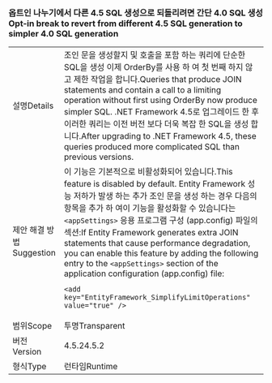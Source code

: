 ### <a name="opt-in-break-to-revert-from-different-45-sql-generation-to-simpler-40-sql-generation"></a><span data-ttu-id="1d58c-101">옵트인 나누기에서 다른 4.5 SQL 생성으로 되돌리려면 간단 4.0 SQL 생성</span><span class="sxs-lookup"><span data-stu-id="1d58c-101">Opt-in break to revert from different 4.5 SQL generation to simpler 4.0 SQL generation</span></span>

|   |   |
|---|---|
|<span data-ttu-id="1d58c-102">설명</span><span class="sxs-lookup"><span data-stu-id="1d58c-102">Details</span></span>|<span data-ttu-id="1d58c-103">조인 문을 생성할지 및 호출을 포함 하는 쿼리에 단순한 SQL을 생성 이제 OrderBy를 사용 하 여 첫 번째 하지 않고 제한 작업을 합니다.</span><span class="sxs-lookup"><span data-stu-id="1d58c-103">Queries that produce JOIN statements and contain a call to a limiting operation without first using OrderBy now produce simpler SQL.</span></span> <span data-ttu-id="1d58c-104">.NET Framework 4.5로 업그레이드 한 후 이러한 쿼리는 이전 버전 보다 더욱 복잡 한 SQL을 생성 합니다.</span><span class="sxs-lookup"><span data-stu-id="1d58c-104">After upgrading to .NET Framework 4.5, these queries produced more complicated SQL than previous versions.</span></span>|
|<span data-ttu-id="1d58c-105">제안 해결 방법</span><span class="sxs-lookup"><span data-stu-id="1d58c-105">Suggestion</span></span>|<span data-ttu-id="1d58c-106">이 기능은 기본적으로 비활성화되어 있습니다.</span><span class="sxs-lookup"><span data-stu-id="1d58c-106">This feature is disabled by default.</span></span> <span data-ttu-id="1d58c-107">Entity Framework 성능 저하가 발생 하는 추가 조인 문을 생성 하는 경우 다음의 항목을 추가 하 여이 기능을 활성화할 수 있습니다는 <code>&lt;appSettings&gt;</code> 응용 프로그램 구성 (app.config) 파일의 섹션:</span><span class="sxs-lookup"><span data-stu-id="1d58c-107">If Entity Framework generates extra JOIN statements that cause performance degradation, you can enable this feature by adding the following entry to the <code>&lt;appSettings&gt;</code> section of the application configuration (app.config) file:</span></span><pre><code class="language-xml">&lt;add key=&quot;EntityFramework_SimplifyLimitOperations&quot; value=&quot;true&quot; /&gt;&#13;&#10;</code></pre>|
|<span data-ttu-id="1d58c-108">범위</span><span class="sxs-lookup"><span data-stu-id="1d58c-108">Scope</span></span>|<span data-ttu-id="1d58c-109">투명</span><span class="sxs-lookup"><span data-stu-id="1d58c-109">Transparent</span></span>|
|<span data-ttu-id="1d58c-110">버전</span><span class="sxs-lookup"><span data-stu-id="1d58c-110">Version</span></span>|<span data-ttu-id="1d58c-111">4.5.2</span><span class="sxs-lookup"><span data-stu-id="1d58c-111">4.5.2</span></span>|
|<span data-ttu-id="1d58c-112">형식</span><span class="sxs-lookup"><span data-stu-id="1d58c-112">Type</span></span>|<span data-ttu-id="1d58c-113">런타임</span><span class="sxs-lookup"><span data-stu-id="1d58c-113">Runtime</span></span>|

